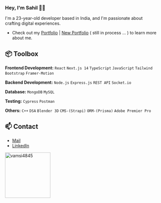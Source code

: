 ### Hey, I'm Sahil 👋🏽 

I'm a 23-year-old developer based in India, and I'm passionate about crafting digital experiences. 

- Check out my [Portfolio]( https://master--sahil-lamba-portfolio.netlify.app/) | [New Portfolio]( https://personal-portfolio-sahil.vercel.app/) ( still in process ... ) to learn more about me.

## 📦 Toolbox

**Frontend Development:** `React` `Next.js 14` `TypeScript` `JavaScript` `Tailwind`  `Bootstrap` `Framer-Motion`

**Backend Development:** `Node.js` `Express.js` `REST API` `Socket.io` 

**Database:** `MongoDB` `MySQL`

**Testing:** `Cypress` `Postman`

**Others:** `C++` `DSA` `Blender 3D` `CMS-(Strapi)` `ORM-(Prisma)` `Adobe Premier Pro`

## 📫 Contact
- [Mail](mailto:sahillamba003@gmail.com)
- [LinkedIn](https://www.linkedin.com/in/sahillamba0008/)
<img src="https://github-readme-stats.vercel.app/api?username=sahillamba0008&show_icons=true&locale=en" alt="vamsi4845" height="150" />


